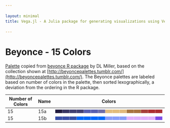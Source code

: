 ```yaml
---

layout: minimal
title: Vega.jl - A Julia package for generating visualizations using Vega

---
```


# Beyonce - 15 Colors

[Palette](https://gist.github.com/dill/fb75131e618c52564fc9) copied from [beyonce R package](https://github.com/dill/beyonce) by DL Miller, based on the collection shown at [http://beyoncepalettes.tumblr.com/](http://beyoncepalettes.tumblr.com/). The Beyonce palettes are labeled based on number of colors in the palette, then sorted lexographically, a deviation from the ordering in the R package.

|Number of Colors | Name  | Colors|
|---|---|---|
|15|15a|![](images/beyonce/15/15a.png)|
|15|15b|![](images/beyonce/15/15b.png)|